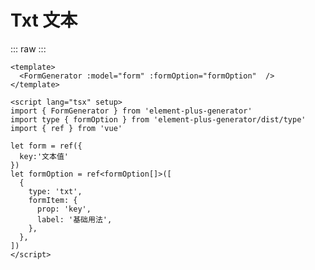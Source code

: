 <script setup>
import Txt from './../../../element-plus-generator-demo/src/views/Control/components/Txt.vue'
</script>

# Txt 文本


::: raw
<Txt/>
:::

```vue
<template>
  <FormGenerator :model="form" :formOption="formOption"  />
</template>

<script lang="tsx" setup>
import { FormGenerator } from 'element-plus-generator'
import type { formOption } from 'element-plus-generator/dist/type'
import { ref } from 'vue'

let form = ref({
  key:'文本值'
})
let formOption = ref<formOption[]>([
  {
    type: 'txt',
    formItem: {
      prop: 'key',
      label: '基础用法',
    },
  },
])
</script>

```
